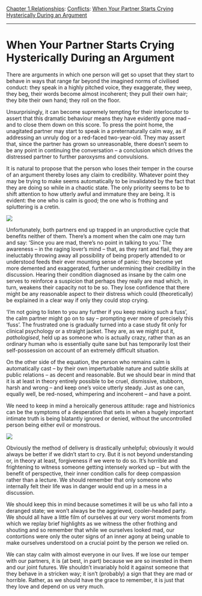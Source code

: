 [Chapter 1.Relationships](https://www.theschooloflife.com/thebookoflife/category/relationships/): [Conflicts](https://www.theschooloflife.com/thebookoflife/category/relationships/conflicts/): [When Your Partner Starts Crying Hysterically During an Argument](https://www.theschooloflife.com/thebookoflife/when-your-partner-starts-crying-hysterically-during-an-argument/)

* * *

# When Your Partner Starts Crying Hysterically During an Argument

There are arguments in which one person will get so upset that they start to behave in ways that range far beyond the imagined norms of civilised conduct: they speak in a highly pitched voice, they exaggerate, they weep, they beg, their words become almost incoherent; they pull their own hair; they bite their own hand; they roll on the floor.

Unsurprisingly, it can become supremely tempting for their interlocutor to assert that this dramatic behaviour means they have evidently gone mad – and to close them down on this score. To press the point home, the unagitated partner may start to speak in a preternaturally calm way, as if addressing an unruly dog or a red-faced two-year-old. They may assert that, since the partner has grown so unreasonable, there doesn’t seem to be any point in continuing the conversation – a conclusion which drives the distressed partner to further paroxysms and convulsions.

It is natural to propose that the person who loses their temper in the course of an argument thereby loses any claim to credibility. Whatever point they may be trying to make seems automatically to be invalidated by the fact that they are doing so while in a chaotic state. The only priority seems to be to shift attention to how utterly awful and immature they are being. It is evident: the one who is calm is good; the one who is frothing and spluttering is a cretin.

![](https://www.theschooloflife.com/thebookoflife/wp-content/uploads/2018/09/639px-La_Giuseppina_the_Ring_by_Walter_Sickert.jpg)

Unfortunately, both partners end up trapped in an unproductive cycle that benefits neither of them. There’s a moment when the calm one may turn and say: ‘Since you are mad, there’s no point in talking to you.’ The awareness – in the raging lover’s mind – that, as they rant and flail, they are ineluctably throwing away all possibility of being properly attended to or understood feeds their ever mounting sense of panic: they become yet more demented and exaggerated, further undermining their credibility in the discussion. Hearing their condition diagnosed as insane by the calm one serves to reinforce a suspicion that perhaps they really are mad which, in turn, weakens their capacity not to be so. They lose confidence that there might be any reasonable aspect to their distress which could (theoretically) be explained in a clear way if only they could stop crying.

‘I’m not going to listen to you any further if you keep making such a fuss’, the calm partner might go on to say – prompting ever more of precisely this ‘fuss’. The frustrated one is gradually turned into a case study fit only for clinical psychology or a straight jacket. They are, as we might put it, _pathologised_, held up as someone who is actually crazy, rather than as an ordinary human who is essentially quite sane but has temporarily lost their self-possession on account of an extremely difficult situation.

On the other side of the equation, the person who remains calm is automatically cast – by their own imperturbable nature and subtle skills at public relations – as decent and reasonable. But we should bear in mind that it is at least in theory entirely possible to be cruel, dismissive, stubborn, harsh and wrong – and keep one’s voice utterly steady. Just as one can, equally well, be red-nosed, whimpering and incoherent – and have a point.

We need to keep in mind a heroically generous attitude: rage and histrionics can be the symptoms of a desperation that sets in when a hugely important intimate truth is being blatantly ignored or denied, without the uncontrolled person being either evil or monstrous.

![](https://www.theschooloflife.com/thebookoflife/wp-content/uploads/2018/09/813px-Ars%C3%A8ne_Vigeant-John_Singer_Sargent_mg_9497.jpg)

Obviously the method of delivery is drastically unhelpful; obviously it would always be better if we didn’t start to cry. But it is not beyond understanding or, in theory at least, forgiveness if we were to do so. It’s horrible and frightening to witness someone getting intensely worked up – but with the benefit of perspective, their inner condition calls for deep compassion rather than a lecture. We should remember that only someone who internally felt their life was in danger would end up in a mess in a discussion.

We should keep this in mind because sometimes it will be us who fall into a deranged state; we won’t always be the aggrieved, cooler-headed party. We should all have a little film of ourselves at our very worst moments from which we replay brief highlights as we witness the other frothing and shouting and so remember that while we ourselves looked mad, our contortions were only the outer signs of an inner agony at being unable to make ourselves understood on a crucial point by the person we relied on. &nbsp;

We can stay calm with almost everyone in our lives. If we lose our temper with our partners, it is (at best, in part) because we are so invested in them and our joint futures. We shouldn’t invariably hold it against someone that they behave in a stricken way; it isn’t (probably) a sign that they are mad or horrible. Rather, as we should have the grace to remember, it is just that they love and depend on us very much.
